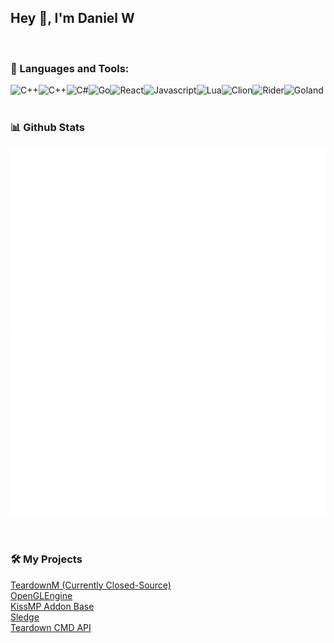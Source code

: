 ## Hey 👋, I'm Daniel W
<br/>

### 🔨 Languages and Tools:
<a href="https://pytorch.org/" target="_blank"> <img align="left" src="https://raw.githubusercontent.com/rahul-jha98/github_readme_icons/main/language_and_tools/square/c++/c++.svg" alt="C++" height="42px"/> </a> 
<a href="https://pytorch.org/" target="_blank"> <img align="left" src="https://raw.githubusercontent.com/rahul-jha98/github_readme_icons/main/language_and_tools/square/c/c.svg" alt="C++" height="42px"/> </a> 
<a href="https://www.tensorflow.org" target="_blank"> <img align="left" src="https://raw.githubusercontent.com/rahul-jha98/README_icons/main/language_and_tools/square/c%23/c%23.svg" alt="C#" height="42px"/> </a> 
<a href="https://pytorch.org/" target="_blank"> <img align="left" src="https://raw.githubusercontent.com/rahul-jha98/github_readme_icons/main/language_and_tools/square/go/go.svg" alt="Go" height="42px"/> </a> 
<a href="https://pytorch.org/" target="_blank"> <img align="left" src="https://raw.githubusercontent.com/rahul-jha98/github_readme_icons/main/language_and_tools/square/react/react.svg" alt="React" height="42px"/> </a> 
<a href="https://pytorch.org/" target="_blank"> <img align="left" src="https://raw.githubusercontent.com/rahul-jha98/github_readme_icons/main/language_and_tools/square/javascript/javascript.svg" alt="Javascript" height="42px"/> </a> 
<a href="https://pytorch.org/" target="_blank"> <img align="left" src="https://brandslogos.com/wp-content/uploads/images/large/lua-logo.png" alt="Lua" height="42px"/> </a> 
<a href="https://www.tensorflow.org" target="_blank"> <img align="left" src="https://upload.wikimedia.org/wikipedia/commons/6/62/Clion.svg" alt="Clion" height="42px"/> </a> 
<a href="https://www.tensorflow.org" target="_blank"> <img align="left" src="https://seeklogo.com/images/J/jetbrains-rider-logo-BC2E5310DB-seeklogo.com.png" alt="Rider" height="42px"/> </a> 
<a href="https://www.tensorflow.org" target="_blank"> <img align="left" src="https://dashboard.snapcraft.io/site_media/appmedia/2017/11/go_1282x.png" alt="Goland" height="42px"/> </a> 

<br>
<br>


### 📊 Github Stats
<a href='https://github.com/vulcan-dev/github-stats-transparent'>
  
![Stats Overview](https://raw.githubusercontent.com/vulcan-dev/github-stats-transparent/output/generated/overview.svg)
![Most Used Languages](https://raw.githubusercontent.com/vulcan-dev/github-stats-transparent/output/generated/languages.svg)

</a>

<br>

### 🛠️ My Projects
<a href="https://github.com/teardownM" target="_blank">TeardownM (Currently Closed-Source)</a>  
<a href="https://github.com/vulcan-dev/OpenGLEngine" target="_blank">OpenGLEngine</a>  
<a href="https://github.com/vulcan-dev/kissmp-addon-base" target="_blank">KissMP Addon Base</a>  
<a href="https://github.com/44lr/sledge" target="_blank">Sledge</a>  
<a href="https://github.com/vulcan-dev/teardown-api-cmd" target="_blank">Teardown CMD API</a>  